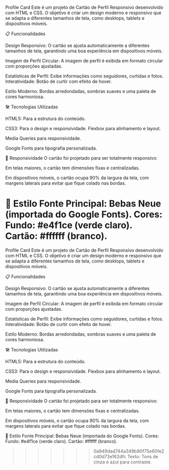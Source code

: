 
Profile Card
Este é um projeto de Cartão de Perfil Responsivo desenvolvido com HTML e CSS. O objetivo é criar um design moderno e responsivo que se adapta a diferentes tamanhos de tela, como desktops, tablets e dispositivos móveis.

📋 Funcionalidades

Design Responsivo: O cartão se ajusta automaticamente a diferentes tamanhos de tela, garantindo uma boa experiência em dispositivos móveis.

Imagem de Perfil Circular: A imagem de perfil é exibida em formato circular com proporções ajustadas.

Estatísticas de Perfil: Exibe informações como seguidores, curtidas e fotos.
Interatividade: Botão de curtir com efeito de hover.

Estilo Moderno: Bordas arredondadas, sombras suaves e uma paleta de cores harmoniosa.

🛠️ Tecnologias Utilizadas

HTML5: Para a estrutura do conteúdo.

CSS3: Para o design e responsividade.
Flexbox para alinhamento e layout.

Media Queries para responsividade.

Google Fonts para tipografia personalizada.

📱 Responsividade
O cartão foi projetado para ser totalmente responsivo:

Em telas maiores, o cartão tem dimensões fixas e centralizadas.

Em dispositivos móveis, o cartão ocupa 90% da largura da tela, com margens laterais para evitar que fique colado nas bordas.

🎨 Estilo
Fonte Principal: Bebas Neue (importada do Google Fonts).
Cores:
Fundo: #e4f1ce (verde claro).
Cartão: #ffffff (branco).
=======
Profile Card
Este é um projeto de Cartão de Perfil Responsivo desenvolvido com HTML e CSS. O objetivo é criar um design moderno e responsivo que se adapta a diferentes tamanhos de tela, como desktops, tablets e dispositivos móveis.

📋 Funcionalidades

Design Responsivo: O cartão se ajusta automaticamente a diferentes tamanhos de tela, garantindo uma boa experiência em dispositivos móveis.

Imagem de Perfil Circular: A imagem de perfil é exibida em formato circular com proporções ajustadas.

Estatísticas de Perfil: Exibe informações como seguidores, curtidas e fotos.
Interatividade: Botão de curtir com efeito de hover.

Estilo Moderno: Bordas arredondadas, sombras suaves e uma paleta de cores harmoniosa.

🛠️ Tecnologias Utilizadas

HTML5: Para a estrutura do conteúdo.

CSS3: Para o design e responsividade.
Flexbox para alinhamento e layout.

Media Queries para responsividade.

Google Fonts para tipografia personalizada.

📱 Responsividade
O cartão foi projetado para ser totalmente responsivo:

Em telas maiores, o cartão tem dimensões fixas e centralizadas.

Em dispositivos móveis, o cartão ocupa 90% da largura da tela, com margens laterais para evitar que fique colado nas bordas.

🎨 Estilo
Fonte Principal: Bebas Neue (importada do Google Fonts).
Cores:
Fundo: #e4f1ce (verde claro).
Cartão: #ffffff (branco).
>>>>>>> 0a949dad744a349b90f75e60fe2cd0d73e162dfc
Texto: Tons de cinza e azul para contraste.
